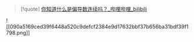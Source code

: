 >[!quote]
>[你知道什么是偏导数连续吗？_哔哩哔哩_bilibili](https://www.bilibili.com/video/BV1pP411o7fj/?spm_id_from=333.337.search-card.all.click&vd_source=8c8193ecde970197a86f2b439e9a9d25) 

![[090a5169ced39f6448a520c9defcf2384e9d17632bbf37b656ba31bdf39f1798.png]]
